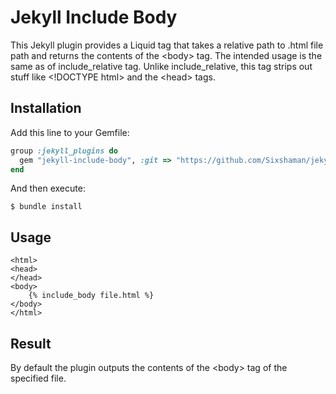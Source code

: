 # Jekyll Include Body

This Jekyll plugin provides a Liquid tag that takes a relative path to .html file path and returns the contents of the \<body\> tag.
The intended usage is the same as of include_relative tag. Unlike include_relative, this tag strips out stuff like \<!DOCTYPE html\> and the \<head\> tags.

## Installation

Add this line to your Gemfile:

```ruby
group :jekyll_plugins do
  gem "jekyll-include-body", :git => "https://github.com/Sixshaman/jekyll-include-body/"
end
```

And then execute:

    $ bundle install

## Usage

```
<html>
<head>
</head>
<body>
    {% include_body file.html %}
</body>
</html>
```

## Result

By default the plugin outputs the contents of the \<body\> tag of the specified file.
